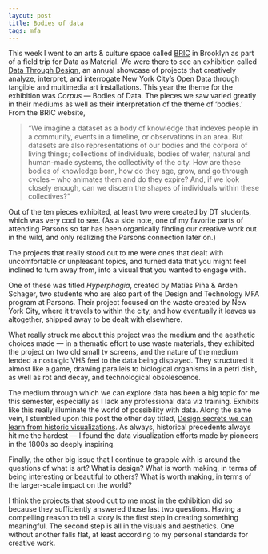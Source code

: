 ```yaml
---
layout: post
title: Bodies of data
tags: mfa
---
```


This week I went to an arts & culture space called [BRIC](https://bricartsmedia.org) in Brooklyn as part of a field trip for Data as Material. We were there to see an exhibition called [Data Through Design](https://datathroughdesign.com), an annual showcase of projects that creatively analyze, interpret, and interrogate New York City’s Open Data through tangible and multimedia art installations. This year the theme for the exhibition was *Corpus* — Bodies of Data. The pieces we saw varied greatly in their mediums as well as their interpretation of the theme of ‘bodies.’  From the BRIC website, 

> “We imagine a dataset as a body of knowledge that indexes people in a community, events in a timeline, or observations in an area. But datasets are also representations of our bodies and the corpora of living things; collections of individuals, bodies of water, natural and human-made systems, the collectivity of the city. How are these bodies of knowledge born, how do they age, grow, and go through cycles – who animates them and do they expire? And, if we look closely enough, can we discern the shapes of individuals within these collectives?”

Out of the ten pieces exhibited, at least two were created by DT students, which was very cool to see. (As a side note, one of my favorite parts of attending Parsons so far has been organically finding our creative work out in the wild, and only realizing the Parsons connection later on.) 

The projects that really stood out to me were ones that dealt with uncomfortable or unpleasant topics, and turned data that you might feel inclined to turn away from, into a visual that you wanted to engage with. 

One of these was titled *Hyperphagia*, created by Matías Piña & Arden Schager, two students who are also part of the Design and Technology MFA program at Parsons. Their project focused on the waste created by New York City, where it travels to within the city, and how eventually it leaves us altogether, shipped away to be dealt with elsewhere.

What really struck me about this project was the medium and the aesthetic choices made — in a thematic effort to use waste materials, they exhibited the project on two old small tv screens, and the nature of the medium lended a nostalgic VHS feel to the data being displayed. They structured it almost like a game, drawing parallels to biological organisms in a petri dish, as well as rot and decay, and technological obsolescence. 

The medium through which we can explore data has been a big topic for me this semester, especially as I lack any professional data viz training. Exhibits like this really illuminate the world of possibility with data. Along the same vein, I stumbled upon this post the other day titled, [Design secrets we can learn from historic visualizations](https://www.tableau.com/blog/design-secrets-historic-visualization).  As always, historical precedents always hit me the hardest — I found the data visualization efforts made by pioneers in the 1800s so deeply inspiring. 

Finally, the other big issue that I continue to grapple with is around the questions of what is art? What is design? What is worth making, in terms of being interesting or beautiful to others? What is worth making, in terms of the larger-scale impact on the world? 

I think the projects that stood out to me most in the exhibition did so because they sufficiently answered those last two questions. Having a compelling reason to tell a story is the first step in creating something meaningful. The second step is all in the visuals and aesthetics. One without another falls flat, at least according to my personal standards for creative work. 